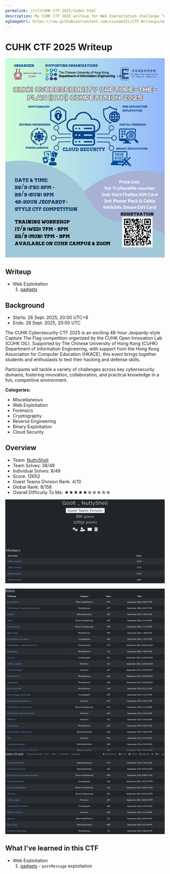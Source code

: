 ```yaml
---
permalink: /ctf/CUHK-CTF-2025/index.html
description: My CUHK CTF 2025 writeup for Web Exploitation challenge "gadgets". I played with NuttyShell and we got 8th place.
ogImageUrl: https://raw.githubusercontent.com/siunam321/CTF-Writeups/main/CUHK-CTF-2025/images/banner.png
---
```


# CUHK CTF 2025 Writeup

![](https://raw.githubusercontent.com/siunam321/CTF-Writeups/main/CUHK-CTF-2025/images/banner.png)

## Writeup

- Web Exploitation
    1. [gadgets](https://siunam321.github.io/ctf/CUHK-CTF-2025/Web-Exploitation/gadgets/)

## Background

- Starts: 26 Sept. 2025, 20:00 UTC+8
- Ends: 28 Sept. 2025, 20:00 UTC

The CUHK Cybersecurity CTF 2025 is an exciting 48-hour Jeopardy-style Capture The Flag competition organized by the CUHK Open Innovation Lab (CUHK OIL). Supported by The Chinese University of Hong Kong (CUHK) Department of Information Engineering, with support from the Hong Kong Association for Computer Education (HKACE), this event brings together students and enthusiasts to test their hacking and defense skills.

Participants will tackle a variety of challenges across key cybersecurity domains, fostering innovation, collaboration, and practical knowledge in a fun, competitive environment.

**Categories:**

- Miscellaneous
- Web Exploitation
- Forensics
- Cryptography
- Reverse Engineering
- Binary Exploitation
- Cloud Security

## Overview

- Team: [NuttyShell](https://polyuctf.com/)
- Team Solves: 38/49
- Individual Solves: 9/49
- Score: 12652
- Guest Teams Division Rank: 4/10
- Global Rank: 8/158
- Overall Difficulty To Me: ★★★★★☆☆☆☆☆

![](https://raw.githubusercontent.com/siunam321/CTF-Writeups/main/CUHK-CTF-2025/images/score.png)

![](https://raw.githubusercontent.com/siunam321/CTF-Writeups/main/CUHK-CTF-2025/images/solves.png)

## What I've learned in this CTF

- Web Exploitation
    1. [gadgets](https://siunam321.github.io/ctf/CUHK-CTF-2025/Web-Exploitation/gadgets/) - `postMessage` exploitation
